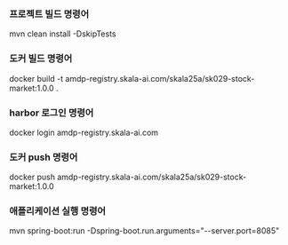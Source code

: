 ### 프로젝트 빌드 명령어
mvn clean install -DskipTests

### 도커 빌드 명령어
docker build -t amdp-registry.skala-ai.com/skala25a/sk029-stock-market:1.0.0 .

### harbor 로그인 명령어
docker login amdp-registry.skala-ai.com

### 도커 push 명령어
docker push amdp-registry.skala-ai.com/skala25a/sk029-stock-market:1.0.0

### 애플리케이션 실행 명령어
mvn spring-boot:run -Dspring-boot.run.arguments="--server.port=8085"